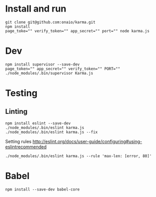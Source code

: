 # Install and run
```
git clone git@github.com:onaio/karma.git
npm install
page_toke="" verify_token="" app_secret="" port="" node karma.js
```

# Dev
```
npm install supervisor --save-dev
page_token="" app_secret="" verify_token="" PORT="" ./node_modules/.bin/supervisor Karma.js
```
# Testing
## Linting
```
npm install eslint --save-dev
./node_modules/.bin/eslint karma.js
./node_modules/.bin/eslint karma.js --fix
```
Setting rules
http://eslint.org/docs/user-guide/configuring#using-eslintrecommended
```
./node_modules/.bin/eslint karma.js --rule 'max-len: [error, 80]'
```

# Babel
```
npm install --save-dev babel-core

```
